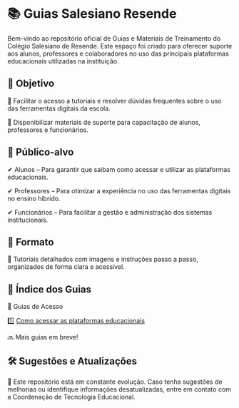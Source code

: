 # 📚 Guias Salesiano Resende #

Bem-vindo ao repositório oficial de Guias e Materiais de Treinamento do Colégio Salesiano de Resende. Este espaço foi criado para oferecer suporte aos alunos, professores e colaboradores no uso das principais plataformas educacionais utilizadas na instituição.

## 🎯 Objetivo ##

🔹 Facilitar o acesso a tutoriais e resolver dúvidas frequentes sobre o uso das ferramentas digitais da escola.

🔹 Disponibilizar materiais de suporte para capacitação de alunos, professores e funcionários.

## 👥 Público-alvo ##

✔ Alunos – Para garantir que saibam como acessar e utilizar as plataformas educacionais.

✔ Professores – Para otimizar a experiência no uso das ferramentas digitais no ensino híbrido.

✔ Funcionários – Para facilitar a gestão e administração dos sistemas institucionais.

## 📝 Formato ##

📌 Tutoriais detalhados com imagens e instruções passo a passo, organizados de forma clara e acessível.

## 📌 Índice dos Guias ##

📂 Guias de Acesso

1️⃣ [Como acessar as plataformas educacionais](https://github.com/herrdohler/guias-salesiano-resende/tree/bd9b889b6278daddac6289ccd92e9a2393b3fed8/guias)

🔜 Mais guias em breve!

## 🛠 Sugestões e Atualizações ##

📩 Este repositório está em constante evolução. Caso tenha sugestões de melhorias ou identifique informações desatualizadas, entre em contato com a Coordenação de Tecnologia Educacional.
